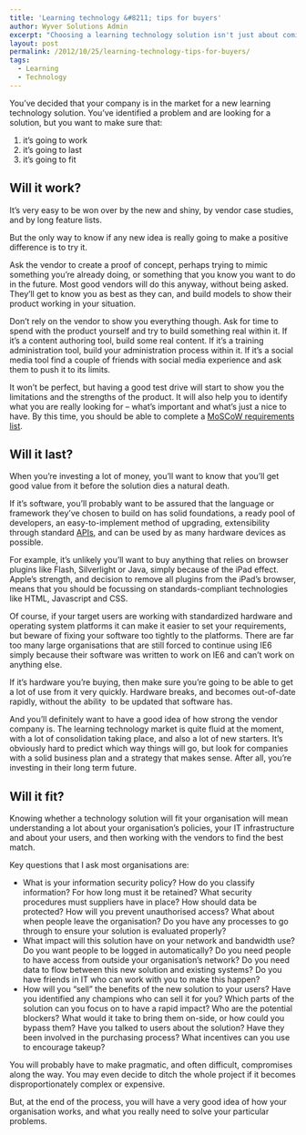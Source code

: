 ```yaml
---
title: 'Learning technology &#8211; tips for buyers'
author: Wyver Solutions Admin
excerpt: "Choosing a learning technology solution isn't just about coming up with a shopping list of features and scoring vendors against that list. You will also need to decide whether the solution offered will work, will last and will fit your particular context."
layout: post
permalink: /2012/10/25/learning-technology-tips-for-buyers/
tags:
  - Learning
  - Technology
---
```

You&#8217;ve decided that your company is in the market for a new learning technology solution. You&#8217;ve identified a problem and are looking for a solution, but you want to make sure that:

  1. it&#8217;s going to work
  2. it&#8217;s going to last
  3. it&#8217;s going to fit

## Will it work?

It&#8217;s very easy to be won over by the new and shiny, by vendor case studies, and by long feature lists.

But the only way to know if any new idea is really going to make a positive difference is to try it.

Ask the vendor to create a proof of concept, perhaps trying to mimic something you&#8217;re already doing, or something that you know you want to do in the future. Most good vendors will do this anyway, without being asked. They&#8217;ll get to know you as best as they can, and build models to show their product working in your situation.

Don&#8217;t rely on the vendor to show you everything though. Ask for time to spend with the product yourself and try to build something real within it. If it&#8217;s a content authoring tool, build some real content. If it&#8217;s a training administration tool, build your administration process within it. If it&#8217;s a social media tool find a couple of friends with social media experience and ask them to push it to its limits.

It won&#8217;t be perfect, but having a good test drive will start to show you the limitations and the strengths of the product. It will also help you to identify what you are really looking for &#8211; what&#8217;s important and what&#8217;s just a nice to have. By this time, you should be able to complete a <a href="http://en.wikipedia.org/wiki/MoSCoW_Method" target="_blank">MoSCoW requirements list</a>.

## Will it last?

When you&#8217;re investing a lot of money, you&#8217;ll want to know that you&#8217;ll get good value from it before the solution dies a natural death.

If it&#8217;s software, you&#8217;ll probably want to be assured that the language or framework they&#8217;ve chosen to build on has solid foundations, a ready pool of developers, an easy-to-implement method of upgrading, extensibility through standard <a href=" http://en.wikipedia.org/wiki/Application_programming_interface" target="_blank">APIs</a>, and can be used by as many hardware devices as possible.

For example, it&#8217;s unlikely you&#8217;ll want to buy anything that relies on browser plugins like Flash, Silverlight or Java, simply because of the iPad effect. Apple&#8217;s strength, and decision to remove all plugins from the iPad&#8217;s browser, means that you should be focussing on standards-compliant technologies like HTML, Javascript and CSS.

Of course, if your target users are working with standardized hardware and operating system platforms it can make it easier to set your requirements, but beware of fixing your software too tightly to the platforms. There are far too many large organisations that are still forced to continue using IE6 simply because their software was written to work on IE6 and can&#8217;t work on anything else.

If it&#8217;s hardware you&#8217;re buying, then make sure you&#8217;re going to be able to get a lot of use from it very quickly. Hardware breaks, and becomes out-of-date rapidly, without the ability  to be updated that software has.

And you&#8217;ll definitely want to have a good idea of how strong the vendor company is. The learning technology market is quite fluid at the moment, with a lot of consolidation taking place, and also a lot of new starters. It&#8217;s obviously hard to predict which way things will go, but look for companies with a solid business plan and a strategy that makes sense. After all, you&#8217;re investing in their long term future.

## Will it fit?

Knowing whether a technology solution will fit your organisation will mean understanding a lot about your organisation&#8217;s policies, your IT infrastructure and about your users, and then working with the vendors to find the best match.

Key questions that I ask most organisations are:

  * What is your information security policy? How do you classify information? For how long must it be retained? What security procedures must suppliers have in place? How should data be protected? How will you prevent unauthorised access? What about when people leave the organisation? Do you have any processes to go through to ensure your solution is evaluated properly?
  * What impact will this solution have on your network and bandwidth use? Do you want people to be logged in automatically? Do you need people to have access from outside your organisation&#8217;s network? Do you need data to flow between this new solution and existing systems? Do you have friends in IT who can work with you to make this happen?
  * How will you &#8220;sell&#8221; the benefits of the new solution to your users? Have you identified any champions who can sell it for you? Which parts of the solution can you focus on to have a rapid impact? Who are the potential blockers? What would it take to bring them on-side, or how could you bypass them? Have you talked to users about the solution? Have they been involved in the purchasing process? What incentives can you use to encourage takeup?

You will probably have to make pragmatic, and often difficult, compromises along the way. You may even decide to ditch the whole project if it becomes disproportionately complex or expensive.

But, at the end of the process, you will have a very good idea of how your organisation works, and what you really need to solve your particular problems.
